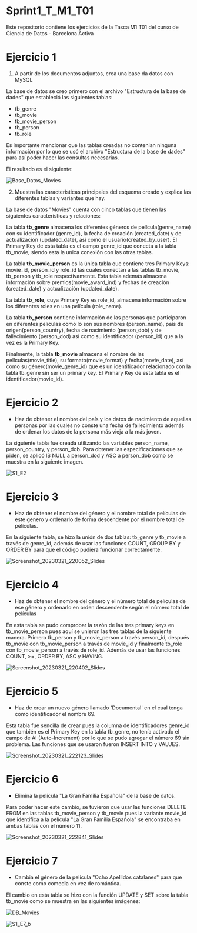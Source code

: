# Sprint1_T_M1_T01
Este repositorio contiene los ejercicios de la Tasca M1 T01 del curso de Ciencia de Datos - Barcelona Activa

# Ejercicio 1
1. A partir de los documentos adjuntos, crea una base da datos con MySQL

La base de datos se creo primero con el archivo "Estructura de la base de dades" que estableció las siguientes tablas: 

* tb_genre
* tb_movie
* tb_movie_person
* tb_person
* tb_role  

Es importante mencionar que las tablas creadas no contenian ninguna información por lo que se usó el archivo "Estructura de la base de dades" para así poder hacer las consultas necesarias.  

El resultado es el siguiente:

![Base_Datos_Movies](https://user-images.githubusercontent.com/121647613/226583601-07888862-58ff-4c44-926f-c6803217182c.png)


2. Muestra las características principales del esquema creado y explica las diferentes tablas y variantes que hay.

La base de datos "Movies" cuenta con cinco tablas que tienen las siguientes características y relaciones:

La tabla **tb_genre** almacena los diferentes géneros de película(genre_name) con su identificador (genre_id), la fecha de creación (created_date) y de actualización (updated_date), así como el usuario(created_by_user).  El Primary Key de esta tabla es el campo genre_id que conecta a la tabla tb_movie, siendo esta la unica conexión con las otras tablas.

La tabla **tb_movie_person** es la única tabla que contiene tres Primary Keys: movie_id, person_id y role_id las cuales conectan a las tablas tb_movie, tb_person y tb_role respectivamente.  Esta tabla además almacena información sobre premios(movie_award_ind) y fechas de creación (created_date) y actualización (updated_date).

La tabla **tb_role**, cuya Primary Key es role_id, almacena información sobre los diferentes roles en una película (role_name).

La tabla **tb_person** contiene información de las personas que participaron en diferentes películas como lo son sus nombres (person_name), país de origen(person_country), fecha de nacimiento (person_dob) y de fallecimiento (person_dod) así como su identificador (person_id) que a la vez es la Primary Key.

Finalmente, la tabla **tb_movie** almacena el nombre de las películas(movie_title), su formato(movie_format) y fecha(movie_date), así como su género(movie_genre_id) que es un identificador relacionado con la tabla tb_genre sin ser un primary key.  El Primary Key de esta tabla es el identificador(movie_id).


# Ejercicio 2

* Haz de obtener el nombre del país y los datos de nacimiento de aquellas personas por las cuales no conste una fecha de fallecimiento además de ordenar los datos de la persona más vieja a la más joven.

La siguiente tabla fue creada utilizando las variables person_name, person_country, y person_dob.  Para obtener las especificaciones que se piden, se aplicó IS NULL a person_dod y ASC a person_dob como se muestra en la siguiente imagen.

![S1_E2](https://user-images.githubusercontent.com/121647613/226650550-3684f2f8-4f30-4890-a012-03f5ad83fc1b.jpg)


# Ejercicio 3

* Haz de obtener el nombre del género y el nombre total de películas de este genero y ordenarlo de forma descendente por el nombre total de películas.

En la siguiente tabla, se hizo la unión de dos tablas: tb_genre y tb_movie a través de genre_id, además de usar las funciones COUNT, GROUP BY y ORDER BY para que el código pudiera funcionar correctamente.


![Screenshot_20230321_220052_Slides](https://user-images.githubusercontent.com/121647613/226740135-f23f3425-e26c-413f-bd68-eb7998379798.jpg)


# Ejercicio 4

 * Haz de obtener el nombre del género y el número total de películas de ese género y ordenarlo en orden descendente según el número total de películas

En esta tabla se pudo comprobar la razón de las tres primary keys en tb_movie_person pues aquí se unieron las tres tablas de la siguiente manera. Primero tb_person y tb_movie_person a través person_id, después tb_movie con tb_movie_person a través de movie_id y finalmente tb_role con tb_movie_person a través de role_id. Además de usar las funciones COUNT, >=, ORDER BY, ASC y HAVING.

![Screenshot_20230321_220402_Slides](https://user-images.githubusercontent.com/121647613/226740736-a69a48f8-7ecf-4089-9212-823313bf4014.jpg)


# Ejercicio 5

 * Haz de crear un nuevo género llamado 'Documental' en el cual tenga como identificador el nombre 69.
 
 Esta tabla fue sencilla de crear pues la columna de identificadores genre_id que también es el Primary Key en la tabla tb_genre, no tenía activado el campo de AI (Auto-Increment) por lo que se pudo agregar el número 69 sin problema. Las funciones que se usaron fueron INSERT INTO y VALUES.
 
 ![Screenshot_20230321_222123_Slides](https://user-images.githubusercontent.com/121647613/226743849-45b8bdf9-a489-4303-a60e-c79d324def9e.jpg)


# Ejercicio 6

 * Elimina la película "La Gran Familia Española" de la base de datos.
 
 Para poder hacer este cambio, se tuvieron que usar las funciones DELETE FROM en las tablas tb_movie_person y tb_movie pues la variante movie_id que identifica a la película "La Gran Familia Española" se encontraba en ambas tablas con el número 11.
  
![Screenshot_20230321_222841_Slides](https://user-images.githubusercontent.com/121647613/226745461-fc68127a-7d92-4c34-a2af-52864c1b3895.jpg)


# Ejercicio 7

 * Cambia el género de la película "Ocho Apellidos catalanes" para que conste como comedia en vez de romántica.
 
 El cambio en esta tabla se hizo con la función UPDATE y SET sobre la tabla tb_movie como se muestra en las siguientes imágenes:
 
![DB_Movies](https://user-images.githubusercontent.com/121647613/226747634-c15e8b39-32c9-4e87-a85d-52bbc5f32fc6.png)

![S1_E7_b](https://user-images.githubusercontent.com/121647613/226747887-ae2344ee-722e-4830-9def-0d2c0e684b1f.jpg)



